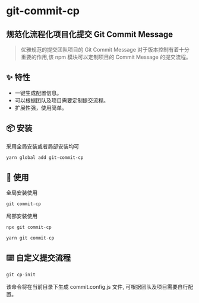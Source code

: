 # git-commit-cp

## 规范化流程化项目化提交 Git Commit Message

> 优雅规范的提交团队项目的 Git Commit Message 对于版本控制有着十分重要的作用,该 npm 模块可以定制项目的 Commit Message 的提交流程。

## ✨ 特性

- 一键生成配置信息。
- 可以根据团队及项目需要定制提交流程。
- 扩展性强，使用简单。

## 📦 安装

采用全局安装或者局部安装均可

```bash
yarn global add git-commit-cp
```

## 🔨 使用

全局安装使用

```jsx
git commit-cp
```

局部安装使用

```jsx
npx git commit-cp

yarn git commit-cp
```

## ⌨️ 自定义提交流程

```jsx
git cp-init
```

该命令将在当前目录下生成 commit.config.js 文件, 可根据团队及项目需要自行配置。
